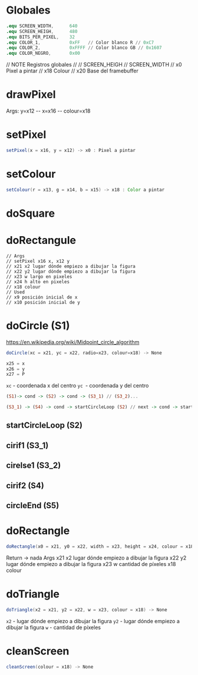 # Globales
```s
.equ SCREEN_WIDTH, 		640
.equ SCREEN_HEIGH, 		480
.equ BITS_PER_PIXEL,  	32
.equ COLOR_1,			0xFF   // Color blanco R // 0xC7
.equ COLOR_2,			0xFFFF // Color blanco GB // 0x1607
.equ COLOR_NEGRO,		0x00
```
// NOTE Registros globales //
// SCREEN_HEIGH
// SCREEN_WIDTH
// x0 Pixel a pintar
// x18 Colour
// x20 Base del framebuffer

# drawPixel
Args: y=x12  -- x=x16  -- colour=x18

# setPixel
```java
setPixel(x = x16, y = x12) -> x0 : Pixel a pintar
```

# setColour
```java
setColour(r = x13, g = x14, b = x15) -> x18 : Color a pintar
```

# doSquare


# doRectangule
	// Args
	// setPixel x16 x, x12 y
	// x21 x2 lugar dónde empiezo a dibujar la figura
	// x22 y2 lugar dónde empiezo a dibujar la figura
	// x23 w largo en pixeles
	// x24 h alto en pixeles
	// x18 colour
	// Used
	// x9 posición inicial de x
	// x10 posición inicial de y
# doCircle (S1)
https://en.wikipedia.org/wiki/Midpoint_circle_algorithm

```java
doCircle(xc = x21, yc = x22, radio=x23, colour=x18) -> None

x25 = x
x26 = y
x27 = P

```
`xc` - coordenada x del centro
`yc `- coordenada y del centro

```haskell
(S1)-> cond -> (S2) -> cond -> (S3_1) // (S3_2)...

(S3_1) -> (S4) -> cond -> startCircleLoop (S2) // next -> cond -> startCircleLoop // next... -> circleEnd (S5)
```

## startCircleLoop (S2)

## cirif1 (S3_1)

## cirelse1 (S3_2)

## cirif2 (S4)

## circleEnd (S5)

# doRectangle
```java
doRectangle(x0 = x21, y0 = x22, width = x23, height = x24, colour = x18)
```

Return -> nada
Args
x21 x2 lugar dónde empiezo a dibujar la figura
x22 y2 lugar dónde empiezo a dibujar la figura
x23 w cantidad de píxeles
x18 colour

# doTriangle
```java
doTriangle(x2 = x21, y2 = x22, w = x23, colour = x18) -> None
```
`x2` - lugar dónde empiezo a dibujar la figura
`y2` - lugar dónde empiezo a dibujar la figura
`w` - cantidad de píxeles

# cleanScreen
```java
cleanScreen(colour = x18) -> None
```